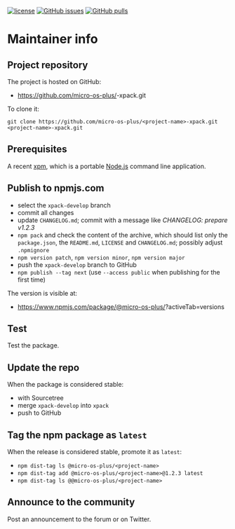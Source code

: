 [![license](https://img.shields.io/github/license/micro-os-plus/<project-name>-xpack)](https://github.com/micro-os-plus/<project-name>-xpack/blob/xpack/LICENSE)
[![GitHub issues](https://img.shields.io/github/issues/micro-os-plus/<project-name>-xpack.svg)](https://github.com/micro-os-plus/<project-name>-xpack/issues)
[![GitHub pulls](https://img.shields.io/github/issues-pr/micro-os-plus/<project-name>-xpack.svg)](https://github.com/micro-os-plus/<project-name>-xpack/pulls)

# Maintainer info

## Project repository

The project is hosted on GitHub:

- https://github.com/micro-os-plus/<project-name>-xpack.git

To clone it:

```
git clone https://github.com/micro-os-plus/<project-name>-xpack.git <project-name>-xpack.git
```

## Prerequisites

A recent [xpm](https://xpack.github.io/xpm/), which is a portable
[Node.js](https://nodejs.org/) command line application.

## Publish to npmjs.com

- select the `xpack-develop` branch
- commit all changes
- update `CHANGELOG.md`; commit with a message like _CHANGELOG: prepare v1.2.3_
- `npm pack` and check the content of the archive, which should list
  only the `package.json`, the `README.md`, `LICENSE` and `CHANGELOG.md`;
  possibly adjust `.npmignore`
- `npm version patch`, `npm version minor`, `npm version major`
- push the `xpack-develop` branch to GitHub
- `npm publish --tag next` (use `--access public` when publishing for
  the first time)

The version is visible at:

- https://www.npmjs.com/package/@micro-os-plus/<project-name>?activeTab=versions

## Test

Test the package.

## Update the repo

When the package is considered stable:

- with Sourcetree
- merge `xpack-develop` into `xpack`
- push to GitHub

## Tag the npm package as `latest`

When the release is considered stable, promote it as `latest`:

- `npm dist-tag ls @micro-os-plus/<project-name>`
- `npm dist-tag add @micro-os-plus/<project-name>@1.2.3 latest`
- `npm dist-tag ls @@micro-os-plus/<project-name>`

## Announce to the community

Post an announcement to the forum or on Twitter.
